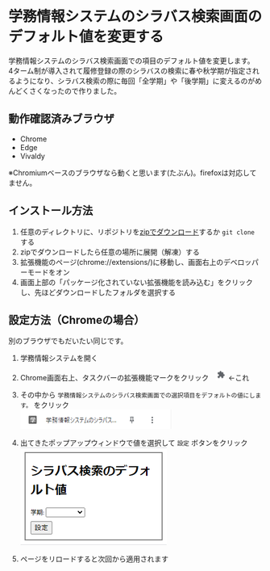 # 学務情報システムのシラバス検索画面のデフォルト値を変更する
学務情報システムのシラバス検索画面での項目のデフォルト値を変更します。  
4ターム制が導入されて履修登録の際のシラバスの検索に春や秋学期が指定されるようになり、シラバス検索の際に毎回「全学期」や「後学期」に変えるのがめんどくさくなったので作りました。


## 動作確認済みブラウザ
- Chrome
- Edge
- Vivaldy

※Chromiumベースのブラウザなら動くと思います(たぶん)。firefoxは対応してません。

## インストール方法
1. 任意のディレクトリに、リポジトリを[zipでダウンロード](https://github.com/Yuki-Yui/GakumuJouhousystem_Default_Select/archive/refs/heads/main.zip)するか ```git clone``` する
1. zipでダウンロードしたら任意の場所に展開（解凍）する
1. 拡張機能のページ(chrome://extensions/)に移動し、画面右上のデベロッパーモードをオン
1. 画面上部の「パッケージ化されていない拡張機能を読み込む」をクリックし、先ほどダウンロードしたフォルダを選択する

## 設定方法（Chromeの場合）
別のブラウザでもだいたい同じです。
1. 学務情報システムを開く
1. Chrome画面右上、タスクバーの拡張機能マークをクリック　![拡張機能のアイコン](img/icon_ex.png) ←これ
1. その中から ```学務情報システムのシラバス検索画面での選択項目をデフォルトの値にします。``` をクリック  
![拡張機能選択メニュー](img/sys.png) 

1. 出てきたポップアップウィンドウで値を選択して ```設定``` ボタンをクリック  
![拡張機能選択メニュー](img/sys2.png) 
1. ページをリロードすると次回から適用されます